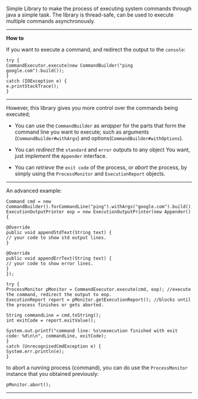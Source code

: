 Simple Library to make the process of executing system commands through java a simple task.
The library is thread-safe, can be used to execute multiple commands asynchronously.

------
**How to**

If you want to execute a command, and redirect the output to the `console`:

    try {
    CommandExecutor.execute(new CommandBuilder("ping google.com").build());
    }
    catch (IOException e) {
    e.printStackTrace();
    }

------
However, this library gives you more control over the commands being executed; 

 - You can use the `CommandBuilder` as *wrapper* for the parts that form the command line you
   want to execute; such as arguments
   (`CommandBuilder#withArgs`) and
   options(`CommandBuilder#withOptions`).
   
 - You can *redirect* the `standard` and `error` outputs to any object You want, just *implement* the `Appender` interface.

 - You can *retrieve* the `exit code` of the process, or *abort* the process,
   by simply using the `ProcessMonitor` and `ExecutionReport` objects.


------
An advanced example:

    Command cmd = new CommandBuilder().forCommandLine("ping").withArgs("google.com").build();
    ExecutionOutputPrinter eop = new ExecutionOutputPrinter(new Appender() {
    
    @Override
    public void appendStdText(String text) {
    // your code to show std output lines.
    }
    
    @Override
    public void appendErrText(String text) {
    // your code to show error lines.
    }
    });
    
    try {
    ProcessMonitor pMonitor = CommandExecutor.execute(cmd, eop); //execute the command, redirect the output to eop.
    ExecutionReport report = pMonitor.getExecutionReport(); //blocks until the process finishes or gets aborted.
    
    String commandLine = cmd.toString();
    int exitCode = report.exitValue();
    
    System.out.printf("command line: %s\nexecution finished with exit code: %d\n\n", commandLine, exitCode);
    }
    catch (UnrecognisedCmdException e) {
    System.err.println(e);
    }

to abort a running process (command), you can do use the `ProcessMonitor` instance that you obtained previously:

    pMonitor.abort();


----------
